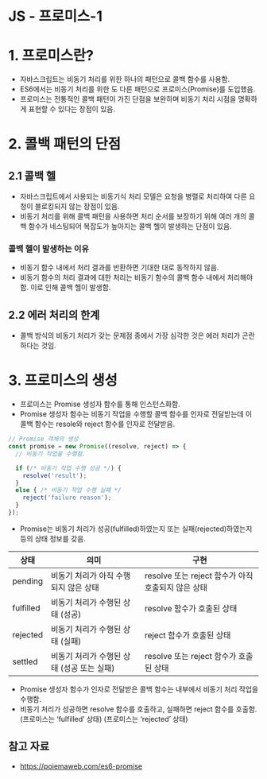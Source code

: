 # JS - 프로미스-1

# 1. 프로미스란?

- 자바스크립트는 비동기 처리를 위한 하나의 패턴으로 콜백 함수를 사용함.
- ES6에서는 비동기 처리를 위한 도 다른 패턴으로 프로미스(Promise)를 도입했음.
- 프로미스는 전통적인 콜백 패턴이 가진 단점을 보완하며 비동기 처리 시점을 명확하게 표현할 수 있다는 장점이 있음.

# 2. 콜백 패턴의 단점

## 2.1 콜백 헬

- 자바스크립트에서 사용되는 비동기식 처리 모델은 요청을 병렬로 처리하여 다른 요청이 블로킹되지 않는 장점이 있음.
- 비동기 처리를 위해 콜백 패턴을 사용하면 처리 순서를 보장하기 위해 여러 개의 콜백 함수가 네스팅되어 복잡도가 높아지는 콜백 헬이 발생하는 단점이 있음.

### 콜백 헬이 발생하는 이유

- 비동기 함수 내에서 처리 결과를 반환하면 기대한 대로 동작하지 않음.
- 비동기 함수의 처리 결과에 대한 처리는 비동기 함수의 콜백 함수 내에서 처리해야 함. 이로 인해 콜백 헬이 발생함.

## 2.2 에러 처리의 한계

- 콜백 방식의 비동기 처리가 갖는 문제점 중에서 가장 심각한 것은 에러 처리가 곤란하다는 것임.

# 3. 프로미스의 생성

- 프로미스는 Promise 생성자 함수를 통해 인스턴스화함.
- Promise 생성자 함수는 비동기 작업을 수행할 콜백 함수를 인자로 전달받는데 이 콜백 함수는 resole와 reject 함수를 인자로 전달받음.

```jsx
// Promise 객체의 생성
const promise = new Promise((resolve, reject) => {
  // 비동기 작업을 수행함.

  if (/* 비동기 작업 수행 성공 */) {
    resolve('result');
  }
  else { /* 비동기 작업 수행 실패 */
    reject('failure reason');
  }
});
```

- Promise는 비동기 처리가 성공(fulfilled)하였는지 또는 실패(rejected)하였는지 등의 상태 정보를 갖음.

| 상태      | 의미                                       | 구현                                               |
| --------- | ------------------------------------------ | -------------------------------------------------- |
| pending   | 비동기 처리가 아직 수행되지 않은 상태      | resolve 또는 reject 함수가 아직 호출되지 않은 상태 |
| fulfilled | 비동기 처리가 수행된 상태 (성공)           | resolve 함수가 호출된 상태                         |
| rejected  | 비동기 처리가 수행된 상태 (실패)           | reject 함수가 호출된 상태                          |
| settled   | 비동기 처리가 수행된 상태 (성공 또는 실패) | resolve 또는 reject 함수가 호출된 상태             |

- Promise 생성자 함수가 인자로 전달받은 콜백 함수는 내부에서 비동기 처리 작업을 수행함.
- 비동기 처리가 성공하면 resolve 함수를 호출하고, 실패하면 reject 함수를 호출함. (프로미스는 ‘fulfilled’ 상태)  (프로미스는 ‘rejected’ 상태)

## 참고 자료

- https://poiemaweb.com/es6-promise